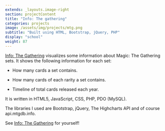 ```yaml
---
extends: _layouts.image-right
section: projectContent
title: "Info: The gathering"
categories: projects
image: /assets/img/projects/mtg.png
subtitle: "Built using HTML, Bootstrap, jQuery, PHP"
display: "school"
weight: 87
---
```


[Info: The Gathering](https://projects.thomasdeluca.nl/mtg) visualizes some information about Magic: The Gathering sets. It shows the following information for each set:

 * How many cards a set contains.

 * How many cards of each rarity a set contains.

 * Timeline of total cards released each year.


It is written in HTML5, JavaScript, CSS, PHP, PDO (MySQL).

The libraries I used are Bootstrap, jQuery, The  Highcharts API and of course api.mtgdb.info.

See [Info: The Gathering](https://projects.thomasdeluca.nl/mtg) for yourself!